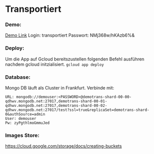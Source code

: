 # Transportiert
### Demo:
[Demo Link](https://demotransportiert.appspot.com/)
Login: transportiert
Passwort: NMj368w/hKAzb6%&

### Deploy:
Um die App auf Gcloud bereitszustellen folgenden Befehl ausführen nachdem gcloud initzialisiert.
``
gcloud app deploy
``

### Database:
Mongo DB läuft als Cluster in Frankfurt. Verbinde mit:
```
URL: mongodb://demouser:<PASSWORD>@demotrans-shard-00-00-qdhwv.mongodb.net:27017,demotrans-shard-00-01-qdhwv.mongodb.net:27017,demotrans-shard-00-02-qdhwv.mongodb.net:27017/test?ssl=true&replicaSet=demotrans-shard-0&authSource=admin
User: demouser
Pw: zyPgthlmoGmmuJed
```

### Images Store:
https://cloud.google.com/storage/docs/creating-buckets